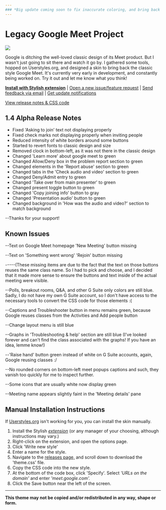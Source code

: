 ```yaml
---
### *Big update coming soon to fix inaccurate coloring, and bring back the old chat/people/background/activities menus without rounded corners! Stay tuned!*
---
```

# Legacy Google Meet Project

<img src="https://i.ibb.co/qMRNy8g/old-google-meet-colors.png"/>

Google is ditching the well-loved classic design of its Meet product. But I wasn't just going to sit there and watch it go by. I gathered some tools, hopped on Userstyles.org, and designed a skin to bring back the classic style Google Meet. It's currently very early in development, and constantly being worked on. Try it out and let me know what you think!

**[Install with Stylish extension](https://userstyles.org/styles/205419)** | [Open a new issue/feature request](https://github.com/Tech-How/Legacy-Google-Meet/issues/new/choose) | [Send feedback via email](mailto:tech_how_youtuber_55@yahoo.com?subject=Old%20Google%20Meet%20Feedback) | [Get update notifications](https://forms.gle/xRP86G4FBPVX3quq5)

[View release notes & CSS code](https://github.com/Tech-How/Legacy-Google-Meet/releases)

## 1.4 Alpha Release Notes
- Fixed 'Asking to join' text not displaying properly
- Fixed check marks not displaying properly when inviting people
- Reduced intensity of white borders around some buttons
- Started to revert fonts to classic design and size
- Removed clock in bottom-left, as it was not there in the classic design
- Changed 'Learn more' about google meet to green
- Changed Allow/Deny box in the problem report section to green
- Changed elements in the 'Report abuse' section to green
- Changed tabs in the 'Check audio and video' section to green
- Changed Deny/Admit entry to green
- Changed 'Take over from main presenter' to green
- Changed present toggle button to green
- Changed 'Copy joining info' button to gray
- Changed 'Presentation audio' button to green
- Changed background in 'How was the audio and video?' section to match background

--Thanks for your support!

## Known Issues
--Text on Google Meet homepage 'New Meeting' button missing

--Text on 'Something went wrong' 'Rejoin' button missing

-----(These missing items are due to the fact that the text on those buttons reuses the same class name. So I had to pick and choose, and I decided that it made more sense to ensure the buttons and text inside of the actual meeting were visible.

--Polls, breakout rooms, Q&A, and other G Suite only colors are still blue. Sadly, I do not have my own G Suite account, so I don't have access to the necessary tools to convert the CSS code for those elements :(

--Captions and Troubleshooter button in menu remains green, because Google reuses classes from the Activities and Add people button

--Change layout menu is still blue

--Graphs in 'Troubleshooting & help' section are still blue (I've looked forever and can't find the class associated with the graphs! If you have an idea, lemme know!)

--'Raise hand' button green instead of white on G Suite accounts, again, Google reusing classes :/

--No rounded corners on bottom-left meet popups captions and such, they vanish too quickly for me to inspect further.

--Some icons that are usually white now display green

--Meeting name appears slightly faint in the 'Meeting details' pane

## Manual Installation Instructions
If [Userstyles.org](https://userstyles.org) isn't working for you, you can install the skin manually.

1. Install the Stylish *[extension](https://chrome.google.com/webstore/detail/stylish-custom-themes-for/fjnbnpbmkenffdnngjfgmeleoegfcffe)* (or any manager of your choosing, although instructions may vary.)
2. Right-click on the extension, and open the options page.
3. Click 'Write new style'
4. Enter a name for the style.
5. Navigate to the [releases page,](https://github.com/Tech-How/Legacy-Google-Meet/releases) and scroll down to download the 'theme.css' file.
6. Copy the CSS code into the new style.
7. At the bottom of the code box, click 'Specify'. Select *'URLs on the domain'* and enter *'meet.google.com'.*
8. Click the Save button near the left of the screen.

---
**This theme may not be copied and/or redistributed in any way, shape or form.**
